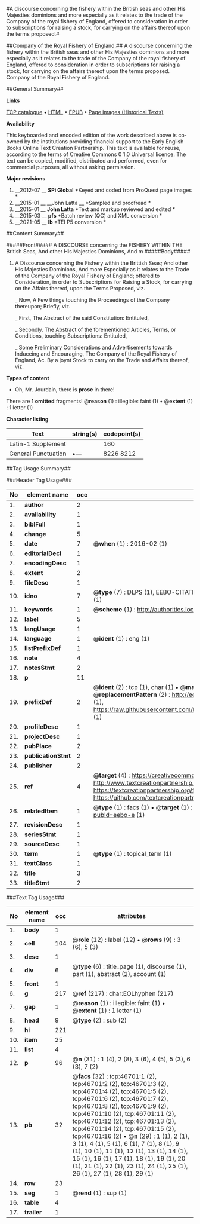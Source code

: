 #A discourse concerning the fishery within the British seas and other His Majesties dominions and more especially as it relates to the trade of the Company of the royal fishery of England, offered to consideration in order to subscriptions for raising a stock, for carrying on the affairs thereof upon the terms proposed.#

##Company of the Royal Fishery of England.##
A discourse concerning the fishery within the British seas and other His Majesties dominions and more especially as it relates to the trade of the Company of the royal fishery of England, offered to consideration in order to subscriptions for raising a stock, for carrying on the affairs thereof upon the terms proposed.
Company of the Royal Fishery of England.

##General Summary##

**Links**

[TCP catalogue](http://www.ota.ox.ac.uk/tcp/)  • 
[HTML](http://tei.it.ox.ac.uk/tcp/Texts-HTML/free/A36/A36087.html)  • 
[EPUB](http://tei.it.ox.ac.uk/tcp/Texts-EPUB/free/A36/A36087.epub) • 
[Page images (Historical Texts)](https://historicaltexts.jisc.ac.uk/eebo-11199800e)

**Availability**

This keyboarded and encoded edition of the work described above is co-owned by the
    institutions providing financial support to the Early English Books Online Text Creation
    Partnership. This text is available for reuse, according to the terms of  Creative Commons 0 1.0 Universal
    licence. The text can be copied, modified, distributed and performed, even for commercial
    purposes, all without asking permission.

**Major revisions**

1. __2012-07 __ __SPi Global__ *Keyed and coded from ProQuest page images *
1. __2015-01 __ __John Latta __ *Sampled and proofread *
1. __2015-01 __ __John Latta__ *Text and markup reviewed and edited *
1. __2015-03 __ __pfs__ *Batch review (QC) and XML conversion *
1. __2021-05 __ __lb__ *TEI P5 conversion *

##Content Summary##

#####Front#####
A DISCOURSE concerning the FISHERY WITHIN THE British Seas, And other His Majesties Dominions, And m
#####Body#####

1. A Discourse concerning the Fishery within the Brittish Seas; And other His Majesties Dominions, And more Especially as it relates to the Trade of the Company of the Royal Fishery of England; offered to Consideration, in order to Subscriptions for Raising a Stock, for carrying on the Affairs thereof, upon the Terms Proposed, viz.

    _ Now, A Few things touching the Proceedings of the Company thereupon; Briefly, viz.

    _ First, The Abstract of the said Constitution: Entituled,

    _ Secondly. The Abstract of the forementioned Articles, Terms, or Conditions, touching Subscriptions: Entituled,

    _ Some Preliminary Considerations and Advertisements towards Induceing and Encouraging, The Company of the Royal Fishery of England, &c. By a joynt Stock to carry on the Trade and Affairs thereof, viz.

**Types of content**

  * Oh, Mr. Jourdain, there is **prose** in there!

There are 1 **omitted** fragments! 
 @__reason__ (1) : illegible: faint (1)  •  @__extent__ (1) : 1 letter (1)

**Character listing**


|Text|string(s)|codepoint(s)|
|---|---|---|
|Latin-1 Supplement| |160|
|General Punctuation|•—|8226 8212|

##Tag Usage Summary##

###Header Tag Usage###

|No|element name|occ|attributes|
|---|---|---|---|
|1.|__author__|2||
|2.|__availability__|1||
|3.|__biblFull__|1||
|4.|__change__|5||
|5.|__date__|7| @__when__ (1) : 2016-02 (1)|
|6.|__editorialDecl__|1||
|7.|__encodingDesc__|1||
|8.|__extent__|2||
|9.|__fileDesc__|1||
|10.|__idno__|7| @__type__ (7) : DLPS (1), EEBO-CITATION (1), VID (1), EEBO-PROQUEST (1), STC (2), OCLC (1)|
|11.|__keywords__|1| @__scheme__ (1) : http://authorities.loc.gov/ (1)|
|12.|__label__|5||
|13.|__langUsage__|1||
|14.|__language__|1| @__ident__ (1) : eng (1)|
|15.|__listPrefixDef__|1||
|16.|__note__|4||
|17.|__notesStmt__|2||
|18.|__p__|11||
|19.|__prefixDef__|2| @__ident__ (2) : tcp (1), char (1)  •  @__matchPattern__ (2) : ([0-9\-]+):([0-9IVX]+) (1), (.+) (1)  •  @__replacementPattern__ (2) : http://eebo.chadwyck.com/downloadtiff?vid=$1&page=$2 (1), https://raw.githubusercontent.com/textcreationpartnership/Texts/master/tcpchars.xml#$1 (1)|
|20.|__profileDesc__|1||
|21.|__projectDesc__|1||
|22.|__pubPlace__|2||
|23.|__publicationStmt__|2||
|24.|__publisher__|2||
|25.|__ref__|4| @__target__ (4) : https://creativecommons.org/publicdomain/zero/1.0/ (1), http://www.textcreationpartnership.org/docs/. (1), https://textcreationpartnership.org/faq/#faq05 (1), https://github.com/textcreationpartnership (1)|
|26.|__relatedItem__|1| @__type__ (1) : facs (1)  •  @__target__ (1) : https://data.historicaltexts.jisc.ac.uk/view?pubId=eebo-e (1)|
|27.|__revisionDesc__|1||
|28.|__seriesStmt__|1||
|29.|__sourceDesc__|1||
|30.|__term__|1| @__type__ (1) : topical_term (1)|
|31.|__textClass__|1||
|32.|__title__|3||
|33.|__titleStmt__|2||


###Text Tag Usage###

|No|element name|occ|attributes|
|---|---|---|---|
|1.|__body__|1||
|2.|__cell__|104| @__role__ (12) : label (12)  •  @__rows__ (9) : 3 (6), 5 (3)|
|3.|__desc__|1||
|4.|__div__|6| @__type__ (6) : title_page (1), discourse (1), part (1), abstract (2), account (1)|
|5.|__front__|1||
|6.|__g__|217| @__ref__ (217) : char:EOLhyphen (217)|
|7.|__gap__|1| @__reason__ (1) : illegible: faint (1)  •  @__extent__ (1) : 1 letter (1)|
|8.|__head__|9| @__type__ (2) : sub (2)|
|9.|__hi__|221||
|10.|__item__|25||
|11.|__list__|4||
|12.|__p__|96| @__n__ (31) : 1 (4), 2 (8), 3 (6), 4 (5), 5 (3), 6 (3), 7 (2)|
|13.|__pb__|32| @__facs__ (32) : tcp:46701:1 (2), tcp:46701:2 (2), tcp:46701:3 (2), tcp:46701:4 (2), tcp:46701:5 (2), tcp:46701:6 (2), tcp:46701:7 (2), tcp:46701:8 (2), tcp:46701:9 (2), tcp:46701:10 (2), tcp:46701:11 (2), tcp:46701:12 (2), tcp:46701:13 (2), tcp:46701:14 (2), tcp:46701:15 (2), tcp:46701:16 (2)  •  @__n__ (29) : 1 (1), 2 (1), 3 (1), 4 (1), 5 (1), 6 (1), 7 (1), 8 (1), 9 (1), 10 (1), 11 (1), 12 (1), 13 (1), 14 (1), 15 (1), 16 (1), 17 (1), 18 (1), 19 (1), 20 (1), 21 (1), 22 (1), 23 (1), 24 (1), 25 (1), 26 (1), 27 (1), 28 (1), 29 (1)|
|14.|__row__|23||
|15.|__seg__|1| @__rend__ (1) : sup (1)|
|16.|__table__|4||
|17.|__trailer__|1||

